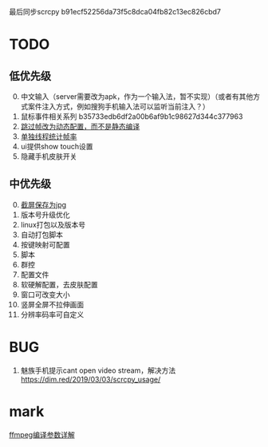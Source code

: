 最后同步scrcpy b91ecf52256da73f5c8dca04fb82c13ec826cbd7

# TODO
## 低优先级
0. 中文输入（server需要改为apk，作为一个输入法，暂不实现）（或者有其他方式案件注入方式，例如搜狗手机输入法可以监听当前注入？）
1. 鼠标事件相关系列 b35733edb6df2a00b6af9b1c98627d344c377963
2. [跳过帧改为动态配置，而不是静态编译](https://github.com/Genymobile/scrcpy/commit/ebccb9f6cc111e8acfbe10d656cac5c1f1b744a0)
3. [单独线程统计帧率](https://github.com/Genymobile/scrcpy/commit/e2a272bf99ecf48fcb050177113f903b3fb323c4)
4. ui提供show touch设置
5. 隐藏手机皮肤开关

## 中优先级
0. [截屏保存为jpg](https://blog.csdn.net/m0_37684310/article/details/77950390)
1. 版本号升级优化
2. linux打包以及版本号
3. 自动打包脚本
4. 按键映射可配置
5. 脚本
6. 群控
7. 配置文件
8. 软硬解配置，去皮肤配置
9. 窗口可改变大小
10. 竖屏全屏不拉伸画面
11. 分辨率码率可自定义

# BUG
1. 魅族手机提示cant open video stream，解决方法 https://dim.red/2019/03/03/scrcpy_usage/

# mark
[ffmpeg编译参数详解](https://www.cnblogs.com/wainiwann/p/4204230.html)
